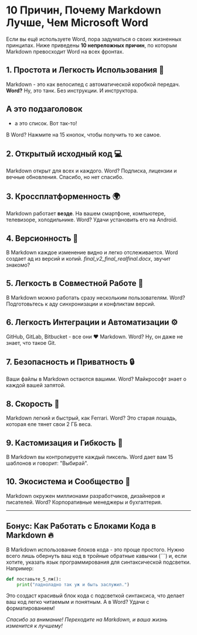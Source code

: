 # 10 Причин, Почему Markdown Лучше, Чем Microsoft Word

Если вы ещё используете Word, пора задуматься о своих жизненных принципах. Ниже приведены **10 непреложных причин**, по которым Markdown превосходит Word на всех фронтах.

## 1. Простота и Легкость Использования 🚀

Markdown - это как велосипед с автоматической коробкой передач. **Word?** Ну, это танк. Без инструкции. И инструктора.

## А это подзаголовок
- а это список. Вот так-то!

В Word? Нажмите на 15 кнопок, чтобы получить то же самое.

## 2. Открытый исходный код 💻

Markdown открыт для всех и каждого. Word? Подписка, лицензии и вечные обновления. Спасибо, но нет спасибо.

## 3. Кроссплатформенность 🌍

Markdown работает **везде**. На вашем смартфоне, компьютере, телевизоре, холодильнике. Word? Удачи установить его на Android.

## 4. Версионность 🔄

В Markdown каждое изменение видно и легко отслеживается. Word создает ад из версий и копий. *final_v2_final_realfinal.docx*, звучит знакомо?

## 5. Легкость в Совместной Работе 👫

В Markdown можно работать сразу нескольким пользователям. Word? Подготовьтесь к аду синхронизации и конфликтам версий.

## 6. Легкость Интеграции и Автоматизации ⚙️

GitHub, GitLab, Bitbucket - все они ❤️ Markdown. Word? Ну, он даже не знает, что такое Git.

## 7. Безопасность и Приватность 🔒

Ваши файлы в Markdown остаются вашими. Word? Майкрософт знает о каждой вашей запятой.

## 8. Скорость 🚄

Markdown легкий и быстрый, как Ferrari. Word? Это старая лошадь, которая еле тянет свои 2 ГБ веса.

## 9. Кастомизация и Гибкость 🎨

В Markdown вы контролируете каждый пиксель. Word дает вам 15 шаблонов и говорит: "Выбирай".

## 10. Экосистема и Сообщество 👥

Markdown окружен миллионами разработчиков, дизайнеров и писателей. Word? Корпоративные менеджеры и бухгалтерия.

---

## Бонус: Как Работать с Блоками Кода в Markdown 🔥

В Markdown использование блоков кода - это проще простого. Нужно всего лишь обернуть ваш код в тройные обратные кавычки (```) и, если хотите, указать язык программирования для синтаксической подсветки. Например:

```python
def поставьте_5_пж():
    print("ладноладно так уж и быть заслужил.")
```

Это создаст красивый блок кода с подсветкой синтаксиса, что делает ваш код легко читаемым и понятным. А в Word? Удачи с форматированием!

*Спасибо за внимание! Переходите на Markdown, и ваша жизнь изменится к лучшему!*
